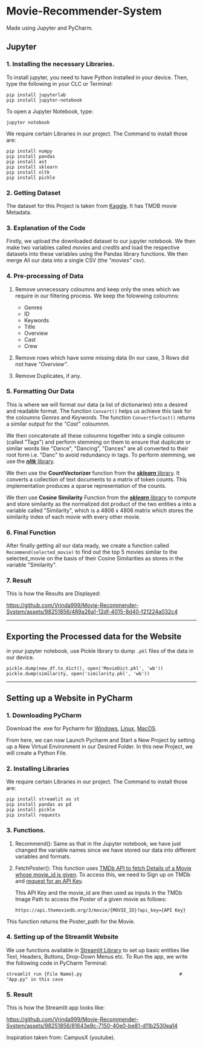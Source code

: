 # Movie-Recommender-System
Made using Jupyter and PyCharm.


## Jupyter
### 1. Installing the necessary Libraries.
To install jupyter, you need to have Python installed in your device.
Then, type the following in your CLC or Terminal:
```
pip install jupyterlab
pip install jupyter-notebook
```
To open a Jupyter Notebook, type:
```
jupyter notebook
```
We require certain Libraries in our project. The Command to install those are:
```
pip install numpy
pip install pandas
pip install ast
pip install sklearn
pip install nltk
pip install pickle
```
### 2. Getting Dataset
The dataset for this Project is taken from [Kaggle](https://www.kaggle.com/datasets/tmdb/tmdb-movie-metadata).
It has TMDB movie Metadata.

### 3. Explanation of the Code
Firstly, we upload the downloaded dataset to our jupyter notebook.
We then make two variables called _movies_ and _credits_ and load the respective datasets into these variables using the Pandas library functions.
We then merge All our data into a single CSV (the _"movies"_ csv).

### 4. Pre-processing of Data
1. Remove unnecessary coloumns and keep only the ones which we require in our filtering process.
   We keep the folowwing coloumns:
   + Genres
   + ID
   + Keywords
   + Title
   + Overview
   + Cast
   + Crew

2. Remove rows which have some missing data (In our case, 3 Rows did not have _"Overview"_.
3. Remove Duplicates, if any.

### 5. Formatting Our Data
This is where we will format our data (a list of dictionaries) into a desired and readable format.
The function ```Convert()``` helps us achieve this task for the coloumns _Genres_ and _Keywords_.
The function ```ConvertforCast()``` returns a similar output for the _"Cast"_ coloumnm.

We then concatenate all these coloumns together into a single coloumn (called "Tags") and perform stemming on them to ensure that duplicate or similar words like "Dance", "Dancing", "Dances" are all converted to their root form i.e. "Danc" to avoid redundancy in tags.
To perform stemming, we use the [***nltk*** library](https://www.nltk.org/howto/stem.html).

We then use the **CountVectorizer** function from the [***sklearn*** library](https://scikit-learn.org/stable/modules/generated/sklearn.feature_extraction.text.CountVectorizer.html). It converts a collection of text documents to a matrix of token counts. This implementation produces a sparse representation of the counts. 

We then use **Cosine Similarity** Function from the [***sklearn*** library](https://scikit-learn.org/stable/modules/generated/sklearn.metrics.pairwise.cosine_similarity.html) to compute and store similarity as the normalized dot product of the two entities a into a variable called "Similarity", which is a 4806 x 4806 matrix which stores the similarity index of each movie with every other movie.

### 6. Final Function
After finally getting all our data ready, we create a function called ```Recommend(selected_movie)``` to find out the top 5 movies similar to the selected_movie on the basis of their Cosine Similarities as stores in the variable "Similarity".

### 7. Result
This is how the Results are Displayed:


https://github.com/Vrinda999/Movie-Recommender-System/assets/98251856/489a26a1-12df-4015-8d40-f21224a032c4

___________________________________________________________________________________________________________________________________________________________________________________________________________________

## Exporting the Processed data for the Website
in your jupyter notebook, use Pickle library to dump ```.pkl``` files of the data in our device.
```
pickle.dump(new_df.to_dict(), open('MovieDict.pkl', 'wb'))
pickle.dump(similarity, open('similarity.pkl', 'wb'))
```
___________________________________________________________________________________________________________________________________________________________________________________________________________________

## Setting up a Website in PyCharm
### 1. Downloading PyCharm
Download the .exe for Pycharm for [Windows](https://www.jetbrains.com/pycharm/download/?section=windows), [Linux](https://www.jetbrains.com/pycharm/download/?section=linux), [MacOS](https://www.jetbrains.com/pycharm/download/?section=mac).

From here, we can now Launch Pycharm and Start a New Project by setting up a New Virtual Environment in our Desired Folder. In this new Project, we will create a Python File. 

### 2. Installing Libraries
We require certain Libraries in our project. The Command to install those are:
```
pip install streamlit as st
pip install pandas as pd
pip install pickle
pip install requests
```
### 3. Functions.
1. Recommend(): Same as that in the Jupyter notebook, we have just changed the variable names since we have stored our data into different variables and formats.
2. FetchPoster(): This function uses [TMDb API to fetch Details of a Movie whose movie_id is given](https://developer.themoviedb.org/reference/movie-details). To access this, we need to Sign up on TMDb and [request for an API Key](https://www.themoviedb.org/settings/api).

   This API Key and the movie_id are then used as inputs in the TMDb Image Path to access the Poster of a given movie as follows:
   ```
   https://api.themoviedb.org/3/movie/{MOVIE_ID}?api_key={API Key}
   ```
This function returns the Poster_path for the Movie.

### 4. Setting up of the Streamlit Website
We use functions available in [Streamlit Library](https://docs.streamlit.io/library/api-reference) to set up basic entities like Text, Headers, Buttons, Drop-Down Menus etc.
To Run the app, we write the following code in PyCharm Terminal:
```
streamlit run {File Name}.py                                    # "App.py" in this case
```

### 5. Result
This is how the Streamlit app looks like:


https://github.com/Vrinda999/Movie-Recommender-System/assets/98251856/81643e9c-7150-40e0-be81-d11b2530ea14


Inspiration taken from: CampusX (youtube).
